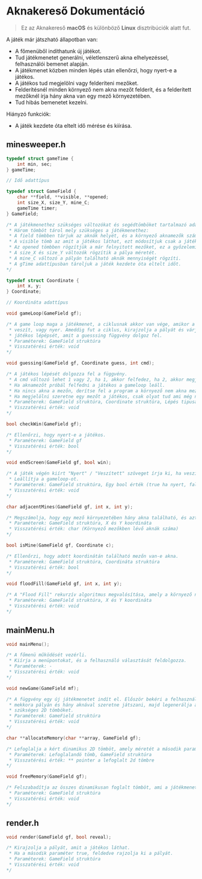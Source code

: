 # **Aknakereső Dokumentáció**
> Ez az Aknakereső **macOS** és különböző **Linux** disztribúciók alatt fut.

A játék már játszható állapotban van:
- A főmenüből indíthatunk új játékot.
- Tud játékmenetet generálni, véletlenszerű akna elhelyezéssel, felhasználói bemenet alapján.
- A játékmenet közben minden lépés után ellenőrzi, hogy nyert-e a játékos.
- A játékos tud megjelölni vagy felderíteni mezőket.
- Felderítésnél minden környező nem akna mezőt felderít, és a felderített mezőknél írja hány akna van egy mező környezetében.
- Tud hibás bemenetet kezelni.

Hiányzó funkciók:
- A játék kezdete óta eltelt idő mérése és kiírása.
## **minesweeper.h**
``` C
typedef struct gameTime {
    int min, sec;
} gameTime;

// Idő adattípus
```
``` C
typedef struct GameField {
    char **field, **visible, **opened;
    int size_X, size_Y, mine_C;
    gameTime timer;
} GameField;

/* A játékmenethez szükséges változókat és segédtömböket tartalmazó adattípus.
 * Három tömböt tárol mely szükséges a játékmenethez:
 * A field tömbben tárjuk az aknák helyét, és a környező aknamezők számát.
 * A visible tömb az amit a játékos láthat, ezt módosítjuk csak a játék során
 * Az opened tömbben rögzítjük a már felnyitott mezőket, ez a győzelemi eset felismeréséhez kell.
 * A size_X és size_Y változók rögzítik a pálya méretét.
 * A mine_C változó a pályán található aknák mennyiségét rögzíti.
 * A gTime adattípusban tároljuk a játék kezdete óta eltelt időt.
*/
```
``` C
typedef struct Coordinate {
    int x, y;
} Coordinate;

// Koordináta adattípus
```
``` C
void gameLoop(GameField gf);

/* A game loop maga a játékmenet, a ciklusnak akkor van vége, amikor a játékos
 * veszít, vagy nyer. Ameddig fut a ciklus, kirajzolja a pályát és várja
 * játékos lépépsét, amit a guesssing függvény dolgoz fel.
 * Paraméterek: GameField struktúra
 * Visszatérési érték: void
*/
```
``` C
void guessing(GameField gf, Coordinate guess, int cmd);

/* A játékos lépését dolgozza fel a függvény.
 * A cmd változó lehet 1 vagy 2, ha 1, akkor felfedez, ha 2, akkor megjelöl egy mezőt.
 * Ha aknamezőt próbál felfedni a játékos a gameloop leáll.
 * Ha nincs akna a mezőn, derítse fel a program a környező nem akna mezőket.
 * Ha megjelölni szeretne egy mezőt a játékos, csak olyat tud ami még nincs feldedve.
 * Paraméterek: GameField struktúra, Coordinate struktúra, Lépés tipusa
 * Viszzatérési érték: void
*/
```
``` C
bool checkWin(GameField gf);

/* Ellenőrzi, hogy nyert-e a játékos.
 * Paraméterek: GameField gf
 * Visszatérési érték: bool
*/
```
``` C
void endScreen(GameField gf, bool win);

/* A játék végén kiírt "Nyert" / "Veszített" szöveget írja ki, ha veszített a játékos, felfedi az összes mezőt.
 * Leállítja a gameloop-ot.
 * Paraméterek: GameField struktúra, Egy bool érték (true ha nyert, false ha veszített a játékos)
 * Visszatérési érték: void
*/
```
``` C
char adjacentMines(GameField gf, int x, int y);

/* Megszámolja, hogy egy mező környezetében hány akna található, és azt rögzíti.
 * Paraméterek: GameField struktúra, X és Y koordináta
 * Visszatérési érték: char (Környező mezőkben lévő aknák száma)
*/
```
``` C
bool isMine(GameField gf, Coordinate c);

/* Ellenőrzi, hogy adott koordinátán található mezőn van-e akna.
 * Paraméterek: GameField struktúra, Coordináta struktúra
 * Visszatérési érték: bool
*/
```
``` C
void floodFill(GameField gf, int x, int y);

/* A "Flood Fill" rekurzív algoritmus megvalósítása, amely a környező nem-akna mezők felfedéséért felel.
 * Paraméterek: GameField struktúra, X és Y koordináta
 * Visszatérési érték: void
*/
```

## **mainMenu.h**
``` C
void mainMenu();

/* A főmenü működését vezérli.
 * Kiírja a menüpontokat, és a felhasználó választását feldolgozza.
 * Paraméterek: -
 * Visszatérési érték: void
*/
```
``` C
void newGame(GameField mf);

/* A függvény egy új játékmenetet indít el. Először bekéri a felhasználótól, hogy
 * mekkora pályán és hány aknával szeretne játszani, majd legenerálja a játékmenethez
 * szükséges 2D tömböket.
 * Paraméterek: GameField struktúra
 * Visszatérési érték: void
*/
```
``` C
char **allocateMemory(char **array, GameField gf);

/* Lefoglalja a kért dinamikus 2D tömböt, amely méretét a második paraméterből kapja.
 * Paraméterek: Lefoglalandó tömb, GameField struktúra
 * Visszatérési érték: ** pointer a lefoglalt 2d tömbre
*/
```
``` C
void freeMemory(GameField gf);

/* Felszabadítja az összes dinamikusan foglalt tömböt, ami a játékmenethez szükséges.
 * Paraméterek: GameField struktúra
 * Visszatérési érték: void
*/
```

## **render.h**

``` C
void render(GameField gf, bool reveal);

/* Kirajzolja a pályát, amit a játékos láthat.
 * Ha a második paraméter true, feldedve rajzolja ki a pályát.
 * Paraméterek: GameField struktúra
 * Visszatérési érték: void
*/
```